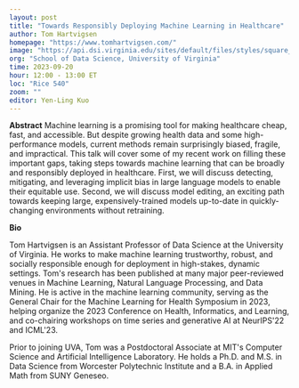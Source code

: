 ```yaml
---
layout: post
title: "Towards Responsibly Deploying Machine Learning in Healthcare"
author: Tom Hartvigsen
homepage: "https://www.tomhartvigsen.com/"
image: "https://api.dsi.virginia.edu/sites/default/files/styles/square_sm/public/2023-09/hartvigsen.jpg?w=1500"
org: "School of Data Science, University of Virginia"
time: 2023-09-20
hour: 12:00 - 13:00 ET
loc: "Rice 540"
zoom: ""
editor: Yen-Ling Kuo
---
```


**Abstract**
Machine learning is a promising tool for making healthcare cheap, fast, and accessible. But despite growing health data and some high-performance models, current methods remain surprisingly biased, fragile, and impractical. This talk will cover some of my recent work on filling these important gaps, taking steps towards machine learning that can be broadly and responsibly deployed in healthcare. First, we will discuss detecting, mitigating, and leveraging implicit bias in large language models to enable their equitable use. Second, we will discuss model editing, an exciting path towards keeping large, expensively-trained models up-to-date in quickly-changing environments without retraining.


**Bio**

Tom Hartvigsen is an Assistant Professor of Data Science at the University of Virginia. He works to make machine learning trustworthy, robust, and socially responsible enough for deployment in high-stakes, dynamic settings.  Tom's research has been published at many major peer-reviewed venues in Machine Learning, Natural Language Processing, and Data Mining. He is active in the machine learning community, serving as the General Chair for the Machine Learning for Health Symposium in 2023, helping organize the 2023 Conference on Health, Informatics, and Learning, and co-chairing workshops on time series and generative AI at NeurIPS'22 and ICML'23.

Prior to joining UVA, Tom was a Postdoctoral Associate at MIT's Computer Science and Artificial Intelligence Laboratory. He holds a Ph.D. and M.S. in Data Science from Worcester Polytechnic Institute and a B.A. in Applied Math from SUNY Geneseo.

